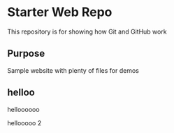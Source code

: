 # Starter Web Repo

This repository is for showing how Git and GitHub work

## Purpose

Sample website with plenty of files for demos

## helloo

helloooooo

hellooooo 2